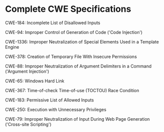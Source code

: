 

# Complete CWE Specifications

CWE-184: Incomplete List of Disallowed Inputs

CWE-94: Improper Control of Generation of Code ('Code Injection')

CWE-1336: Improper Neutralization of Special Elements Used in a Template Engine

CWE-378: Creation of Temporary File With Insecure Permissions

CWE-88: Improper Neutralization of Argument Delimiters in a Command ('Argument Injection')

CWE-65: Windows Hard Link

CWE-367: Time-of-check Time-of-use (TOCTOU) Race Condition

CWE-183: Permissive List of Allowed Inputs

CWE-250: Execution with Unnecessary Privileges

CWE-79: Improper Neutralization of Input During Web Page Generation ('Cross-site Scripting')